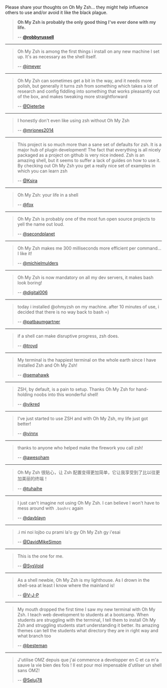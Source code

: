 Please share your thoughts on Oh My Zsh... they might help influence others to use and/or avoid it like the black plague.

> **Oh My Zsh is probably the only good thing I've ever done with my life.**
>
> -- **[@robbyrussell](https://github.com/robbyrussell)**

----

> Oh My Zsh is among the first things i install on any new machine I set up. It's as necessary as the shell itself.
>
> -- [@imeyer](https://github.com/imeyer)

----

> Oh My Zsh can sometimes get a bit in the way, and it needs more polish, but generally it turns zsh from something which takes a lot of research and config fiddling into something that works pleasantly out of the box, and makes tweaking more straightforward
>
> -- [@Dieterbe](https://github.com/dieterbe)

----

> I honestly don't even like using zsh without Oh My Zsh
>
> -- [@mrjones2014](https://github.com/mrjones2014)

----

> This project is so much more than a sane set of defaults for zsh. It is a major hub of plugin development! The fact that everything is all nicely packaged as a project on github is very nice indeed. Zsh is an amazing shell, but it seems to suffer a lack of guides on how to use it. By checking out Oh My Zsh you get a really nice set of examples in which you can learn zsh
>
> -- [@Ksira](https://github.com/ksira)

----

> Oh My Zsh: your life in a shell
>
> -- [@fox](https://github.com/volpino)

----

> Oh My Zsh is probably one of the most fun open source projects to yell the name out loud.
>
> -- [@secondplanet](https://github.com/secondplanet)

----

> Oh My Zsh makes me 300 milliseconds more efficient per command... I like it!
>
> -- [@michielmulders](https://github.com/michielmulders)

----

> Oh My Zsh is now mandatory on all my dev servers, it makes bash look boring!
>
> -- [@digital006](https://github.com/digital006)

----

> today i installed @ohmyzsh on my machine. after 10 minutes of use, i decided that there is no way back to bash =)
>
> -- [@patbaumgartner](https://twitter.com/patbaumgartner/status/95954168531001344)

----

> if a shell can make disruptive progress, zsh does.
>
> -- [@troyd](https://twitter.com/#!/troyd/status/96330785086373888)

----

> My terminal is the happiest terminal on the whole earth since I have installed Zsh and Oh My Zsh!
>
> -- [@semahawk](https://github.com/semahawk)

----

> ZSH, by default, is a pain to setup. Thanks Oh My Zsh for hand-holding noobs into this wonderful shell!
>
> -- [@vikred](https://github.com/vikas-reddy)

----

> I've just started to use ZSH and with Oh My Zsh, my life just got better!
>
> -- [@vinnx](https://github.com/vinhnx)

----

> thanks to anyone who helped make the firework you call zsh!
>
> -- [@awesoham](https://sohamchowdhury.com/)

----

> Oh My Zsh 很贴心，让 Zsh 配置变得更加简单，它让我享受到了比以往更加美丽的终端！
>
> -- [@tuhaihe](https://tuhaihe.com/)

----

> I just can't imagine not using Oh My Zsh. I can believe I won't have to mess around with `.bashrc` again
>
> -- [@davblayn](https://github.com/davblayn)

----

> .i mi noi lojbo cu prami la'o gy Oh My Zsh gy i'esai
>
> -- [@DavidMikeSimon](https://github/DavidMikeSimon)

----

> This is the one for me.
>
> -- [@SysVoid](https://github.com/SysVoid)

----

> As a shell newbie, Oh My Zsh is my lighthouse. As I drown in the shell-sea at least I know where the mainland is!
>
> -- [@V-J-P](https://github.com/V-J-P)

----

> My mouth dropped the first time I saw my new terminal with Oh My Zsh. I teach web development to students at a bootcamp. When students are struggling with the terminal, I tell them to install Oh My Zsh and struggling students start understanding it better. Its amazing themes can tell the students what directory they are in right way and what branch too
>
> -- [@besteman](https://github.com/besteman)

----

> J'utilise OMZ depuis que j'ai commence a developper en C et ca m'a sauve la vie bien des fois ! Il est pour moi impensable d'utilser un shell sans OMZ!
>
> -- [@Seluj78](https://github.com/seluj78)
